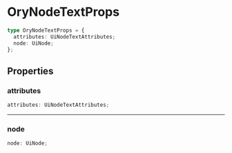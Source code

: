 # OryNodeTextProps

```ts
type OryNodeTextProps = {
  attributes: UiNodeTextAttributes;
  node: UiNode;
};
```

## Properties

### attributes

```ts
attributes: UiNodeTextAttributes;
```

***

### node

```ts
node: UiNode;
```
